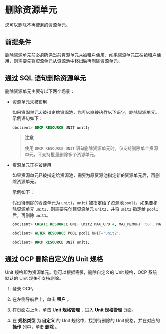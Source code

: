 # 删除资源单元

您可以删除不再使用的资源单元。

## 前提条件

删除资源单元前必须确保当前资源单元未被租户使用。如果资源单元正在被租户使用，则需要先将资源单元从资源池中移出后再删除资源单元。

## 通过 SQL 语句删除资源单元

删除资源单元主要有以下两个场景：

* 资源单元未被使用

  如果资源单元未被指定给资源池，您可以直接执行以下语句，删除资源单元。示例语句如下：

  ```sql
  obclient> DROP RESOURCE UNIT unit1;
  ```

  >**注意**
  >
  >使用 `DROP RESOURCE UNIT` 语句删除资源单元时，仅支持删除单个资源单元，不支持批量删除多个资源单元。
  
* 资源单元正在被使用

  如果资源单元已被指定给资源池，需要为原资源池指定新的资源单元后，再删除资源单元。

  示例如下：

  假设待删除的资源单元为 `unit1`，`unit1` 被指定给了资源池 `pool1`，如果要移除资源单元 `unit1`，则需要先创建资源单元 `unit2`，并将 `unit2` 指定给 `pool1` 后，再删除 `unit1`。

  ```sql
  obclient> CREATE RESOURCE UNIT unit2 MAX_CPU 4, MAX_MEMORY '5G', MAX_IOPS 128,MAX_DISK_SIZE '10G', MAX_SESSION_NUM 64, MIN_CPU=4, MIN_MEMORY= '5G', MIN_IOPS=128;
  
  obclient> ALTER RESOURCE POOL pool1 UNIT='unit2';
  
  obclient> DROP RESOURCE UNIT unit1;
  ```

## 通过 OCP 删除自定义的 Unit 规格

Unit 规格即为资源单元。您可以根据需要，删除自定义的 Unit 规格，OCP 系统默认的 Unit 规格不支持删除。

1. 登录 OCP。

2. 在左侧导航栏上，单击 **租户** 。

3. 在页面右上角，单击 **Unit 规格管理** ，进入 **Unit 规格管理** 页面。

4. 在 **规格类型** 为 **自定义** 的 Unit 规格中，找到待删除的 Unit 规格，并在对应的 **操作** 列中，单击 **删除** 。

